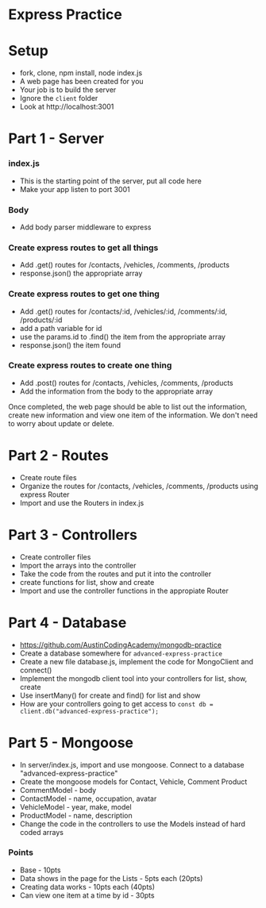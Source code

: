 # Express Practice
# Setup
* fork, clone, npm install, node index.js
* A web page has been created for you
* Your job is to build the server 
* Ignore the `client` folder
* Look at http://localhost:3001

# Part 1 - Server

### index.js
* This is the starting point of the server, put all code here
* Make your app listen to port 3001

### Body
* Add body parser middleware to express

### Create express routes to get all things
* Add .get() routes for /contacts, /vehicles, /comments, /products
* response.json() the appropriate array

### Create express routes to get one thing
* Add .get() routes for /contacts/:id, /vehicles/:id, /comments/:id, /products/:id
* add a path variable for id
* use the params.id to .find() the item from the appropriate array
* response.json() the item found

### Create express routes to create one thing
* Add .post() routes for /contacts, /vehicles, /comments, /products
* Add the information from the body to the appropriate array

Once completed, the web page should be able to list out the information, create new information and view one item of the information.
We don't need to worry about update or delete.


# Part 2 - Routes
* Create route files
* Organize the routes for /contacts, /vehicles, /comments, /products using express Router
* Import and use the Routers in index.js

# Part 3 - Controllers
* Create controller files 
* Import the arrays into the controller
* Take the code from the routes and put it into the controller
* create functions for list, show and create
* Import and use the controller functions in the appropiate Router

# Part 4 - Database
* https://github.com/AustinCodingAcademy/mongodb-practice
* Create a database somewhere for `advanced-express-practice`
* Create a new file database.js, implement the code for MongoClient and connect()
* Implement the mongodb client tool into your controllers for list, show, create
* Use insertMany() for create and find() for list and show
* How are your controllers going to get access to `const db = client.db("advanced-express-practice");`

# Part 5 - Mongoose
* In server/index.js, import and use mongoose. Connect to a database "advanced-express-practice" 
* Create the mongoose models for Contact, Vehicle, Comment Product
* CommentModel - body
* ContactModel - name, occupation, avatar
* VehicleModel - year, make, model
* ProductModel - name, description
* Change the code in the controllers to use the Models instead of hard coded arrays

### Points
* Base - 10pts
* Data shows in the page for the Lists - 5pts each (20pts)
* Creating data works - 10pts each (40pts)
* Can view one item at a time by id - 30pts
